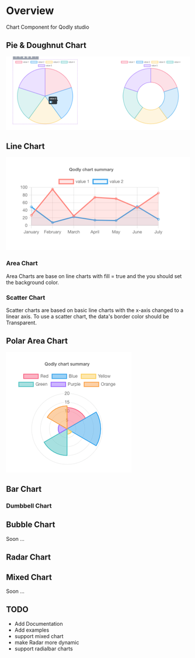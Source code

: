# Overview
Chart Component for Qodly studio

## Pie & Doughnut Chart

![image info](public/pie.png)

##  Line Chart

![image info](public/line.png)
###  Area Chart
Area Charts are base on line charts with fill = true and the you should set the background color.

###  Scatter Chart
Scatter charts are based on basic line charts with the x-axis changed to a linear axis. To use a scatter chart, the data's border color should be Transparent.

##  Polar Area Chart

![image info](public/polar.png)

##  Bar Chart

### Dumbbell Chart

##  Bubble Chart

Soon ...
##  Radar Chart

##  Mixed Chart 
Soon ...



## TODO
- Add Documentation
- Add examples
- support mixed chart
- make Radar more dynamic
- support radialbar charts
